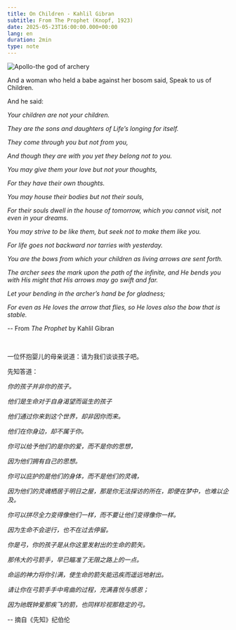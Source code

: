 ```yaml
---
title: On Children - Kahlil Gibran
subtitle: From The Prophet (Knopf, 1923)
date: 2025-05-23T16:00:00.000+00:00
lang: en
duration: 2min
type: note
---
```


![Apollo-the god of archery](/images/apollo.webp)

<!-- eslint-skip -->

And a woman who held a babe against her bosom said, Speak to us of Children.

And he said:

_Your children are not your children._

_They are the sons and daughters of Life’s longing for itself._

_They come through you but not from you,_

_And though they are with you yet they belong not to you._

_You may give them your love but not your thoughts,_

_For they have their own thoughts._

_You may house their bodies but not their souls,_

_For their souls dwell in the house of tomorrow, which you cannot visit, not even in your dreams._

_You may strive to be like them, but seek not to make them like you._

_For life goes not backward nor tarries with yesterday._

_You are the bows from which your children as living arrows are sent forth._

_The archer sees the mark upon the path of the infinite, and He bends you with His might that His arrows may go swift and far._

_Let your bending in the archer’s hand be for gladness;_

_For even as He loves the arrow that flies, so He loves also the bow that is stable._

-- From _The Prophet_ by Kahlil Gibran

<br>

一位怀抱婴儿的母亲说道：请为我们谈谈孩子吧。

先知答道：

_你的孩子并非你的孩子。_

_他们是生命对于自身渴望而诞生的孩子_

_他们通过你来到这个世界，却非因你而来。_

_他们在你身边，却不属于你。_

_你可以给予他们的是你的爱，而不是你的思想，_

_因为他们拥有自己的思想。_

_你可以庇护的是他们的身体，而不是他们的灵魂，_

_因为他们的灵魂栖居于明日之屋，那是你无法探访的所在，即便在梦中，也难以企及。_

_你可以拼尽全力变得像他们一样，而不要让他们变得像你一样。_

_因为生命不会逆行，也不在过去停留。_

_你是弓，你的孩子是从你这里发射出的生命的箭矢。_

_那伟大的弓箭手，早已瞄准了无限之路上的一点。_

_命运的神力将你引满，使生命的箭矢能迅疾而遥远地射出。_

_请让你在弓箭手手中弯曲的过程，充满喜悦与感恩；_

_因为祂既钟爱那疾飞的箭，也同样珍视那稳定的弓。_

-- 摘自《先知》纪伯伦
